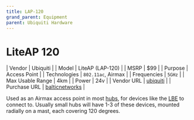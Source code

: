 ```yaml
---
title: LAP-120
grand_parent: Equipment
parent: Ubiquiti Hardware
---
```


# LiteAP 120

| Vendor | Ubiquiti |
| Model | LiteAP (LAP-120) |
| MSRP | $99 |
| Purpose | Access Point |
| Technologies | `802.11ac`, Airmax |
| Frequencies | `5GHz` |
| Max Usable Range | 4km |
| Power | 24v |
| Vendor URL | [ubiquiti](https://store.ui.com/products/lap-120) |
| Purchase URL | [balticnetworks](https://www.balticnetworks.com/ubiquiti-airmax-liteap-ac-5ghz-802-11ac-access-point-us) |

Used as an Airmax access point in most [hubs](/docs/architecture/hubs), for devices like the [LBE](/equipment/ubiquiti/lbe) to connect to. Usually small hubs will have 1-3 of these devices, mounted radially on a mast, each covering 120 degrees.
